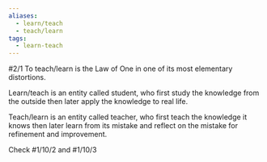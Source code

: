 ```yaml
---
aliases:
  - learn/teach
  - teach/learn
tags:
  - learn-teach
---
```


#2/1 To teach/learn is the Law of One in one of its most elementary distortions.

Learn/teach is an entity called student, who first study the knowledge from the outside then later apply the knowledge to real life.

Teach/learn is an entity called teacher, who first teach the knowledge it knows then later learn from its mistake and reflect on the mistake for refinement and improvement.

Check #1/10/2 and #1/10/3 
